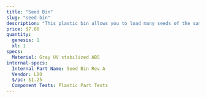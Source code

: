 ```yaml
---
title: "Seed Bin"
slug: "seed-bin"
description: "This plastic bin allows you to load many seeds of the same type into your FarmBot."
price: $7.00
quantity:
  genesis: 1
  xl: 1
specs:
  Material: Gray UV stabilized ABS
internal-specs:
  Internal Part Name: Seed Bin Rev A
  Vendor: LDO
  $/pc: $1.25
  Component Tests: Plastic Part Tests
---
```

